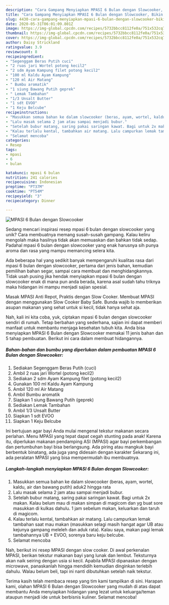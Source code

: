 ```yaml
---
description: "Cara Gampang Menyiapkan MPASI 6 Bulan dengan Slowcooker, Bikin Ngiler"
title: "Cara Gampang Menyiapkan MPASI 6 Bulan dengan Slowcooker, Bikin Ngiler"
slug: 4430-cara-gampang-menyiapkan-mpasi-6-bulan-dengan-slowcooker-bikin-ngiler
date: 2020-05-31T06:01:09.801Z
image: https://img-global.cpcdn.com/recipes/5732bbcc8112fe0a/751x532cq70/mpasi-6-bulan-dengan-slowcooker-foto-resep-utama.jpg
thumbnail: https://img-global.cpcdn.com/recipes/5732bbcc8112fe0a/751x532cq70/mpasi-6-bulan-dengan-slowcooker-foto-resep-utama.jpg
cover: https://img-global.cpcdn.com/recipes/5732bbcc8112fe0a/751x532cq70/mpasi-6-bulan-dengan-slowcooker-foto-resep-utama.jpg
author: Daisy Strickland
ratingvalue: 3.9
reviewcount: 8
recipeingredient:
- "Segenggam Beras Putih cuci"
- "2 ruas jari Wortel potong kecil2"
- "2 sdm Ayam Kampung filet potong kecil2"
- "100 ml Kaldu Ayam Kampung"
- "120 ml Air Matang"
- " Bumbu aromatik"
- "1 siung Bawang Putih geprek"
- " Lemak Tambahan"
- "1/3 Unsalt Butter"
- "1 sdt EVOO"
- "1 Keju Belcube"
recipeinstructions:
- "Masukkan semua bahan ke dalam slowcooker (beras, ayam, wortel, kaldu, air dan bawang putih) aduk2 hingga rata"
- "Lalu masak selama 2 jam atau sampai menjadi bubur."
- "Setelah bubur matang, saring pakai saringan kawat. Bagi untuk 2x makan. Kalau belum mau di makan simpan di magicom dan yg buat sore masukkan di kulkas dahulu. 1 jam sebelum makan, keluarkan dan taruh di magicom."
- "Kalau terlalu kental, tambahkan air matang. Lalu campurkan lemak tambahan saat mau makan (masukkan selagi masih hangat agar UB atau kejunya gampang meleleh dan aduk rata). Kalau saya, makan pagi lemak tambahannya UB + EVOO, sorenya baru keju belcube."
- "Selamat mencoba"
categories:
- Resep
tags:
- mpasi
- 6
- bulan

katakunci: mpasi 6 bulan 
nutrition: 241 calories
recipecuisine: Indonesian
preptime: "PT37M"
cooktime: "PT54M"
recipeyield: "3"
recipecategory: Dinner

---
```



![MPASI 6 Bulan dengan Slowcooker](https://img-global.cpcdn.com/recipes/5732bbcc8112fe0a/751x532cq70/mpasi-6-bulan-dengan-slowcooker-foto-resep-utama.jpg)

Sedang mencari inspirasi resep mpasi 6 bulan dengan slowcooker yang unik? Cara membuatnya memang susah-susah gampang. Kalau keliru mengolah maka hasilnya tidak akan memuaskan dan bahkan tidak sedap. Padahal mpasi 6 bulan dengan slowcooker yang enak harusnya sih punya aroma dan rasa yang mampu memancing selera kita.

Ada beberapa hal yang sedikit banyak mempengaruhi kualitas rasa dari mpasi 6 bulan dengan slowcooker, pertama dari jenis bahan, kemudian pemilihan bahan segar, sampai cara membuat dan menghidangkannya. Tidak usah pusing jika hendak menyiapkan mpasi 6 bulan dengan slowcooker enak di mana pun anda berada, karena asal sudah tahu triknya maka hidangan ini mampu menjadi sajian spesial.

Masak MPASI Anti Repot, Praktis dengan Slow Cooker. Membuat MPASI dengan menggunakan Slow Cooker Baby Safe. Bunda wajib lo memberikan asupan makanan yang sehat untuk si kecil, tidak hanya sehat aja.


Nah, kali ini kita coba, yuk, ciptakan mpasi 6 bulan dengan slowcooker sendiri di rumah. Tetap berbahan yang sederhana, sajian ini dapat memberi manfaat untuk membantu menjaga kesehatan tubuh kita. Anda bisa menyiapkan MPASI 6 Bulan dengan Slowcooker memakai 11 jenis bahan dan 5 tahap pembuatan. Berikut ini cara dalam membuat hidangannya.

<!--inarticleads1-->

##### Bahan-bahan dan bumbu yang diperlukan dalam pembuatan MPASI 6 Bulan dengan Slowcooker:

1. Sediakan Segenggam Beras Putih (cuci)
1. Ambil 2 ruas jari Wortel (potong kecil2)
1. Sediakan 2 sdm Ayam Kampung filet (potong kecil2)
1. Gunakan 100 ml Kaldu Ayam Kampung
1. Ambil 120 ml Air Matang
1. Ambil  Bumbu aromatik
1. Siapkan 1 siung Bawang Putih (geprek)
1. Sediakan  Lemak Tambahan
1. Ambil 1/3 Unsalt Butter
1. Siapkan 1 sdt EVOO
1. Siapkan 1 Keju Belcube


Ini bertujuan agar bayi Anda mulai mengenal tekstur makanan secara perlahan. Menu MPASI yang tepat dapat cegah stunting pada anak! Karena itu, diperlukan makanan pendamping ASI (MPASI) agar bayi perkembangan dan pertumbuhan bayi bisa berlangsung. Ada piring atau mangkuk bayi berbentuk binatang, ada juga yang didesain dengan karakter Sekarang ini, ada peralatan MPASI yang bisa mempermudah ibu membuatnya. 

<!--inarticleads2-->

##### Langkah-langkah menyiapkan MPASI 6 Bulan dengan Slowcooker:

1. Masukkan semua bahan ke dalam slowcooker (beras, ayam, wortel, kaldu, air dan bawang putih) aduk2 hingga rata
1. Lalu masak selama 2 jam atau sampai menjadi bubur.
1. Setelah bubur matang, saring pakai saringan kawat. Bagi untuk 2x makan. Kalau belum mau di makan simpan di magicom dan yg buat sore masukkan di kulkas dahulu. 1 jam sebelum makan, keluarkan dan taruh di magicom.
1. Kalau terlalu kental, tambahkan air matang. Lalu campurkan lemak tambahan saat mau makan (masukkan selagi masih hangat agar UB atau kejunya gampang meleleh dan aduk rata). Kalau saya, makan pagi lemak tambahannya UB + EVOO, sorenya baru keju belcube.
1. Selamat mencoba


Nah, berikut ini resep MPASI dengan slow cooker. Di awal perkenalan MPASI, berikan tekstur makanan bayi yang lunak dan lembut. Teksturnya akan naik seiring dengan usia si kecil. Apabila MPASI dipanaskan dengan microwave, panaskanlah hingga mendidih kemudian dinginkan terlebih dahulu. Walau belum beli, tapi ini nanti dibutuhkan setelah naik tekstur. 

Terima kasih telah membaca resep yang tim kami tampilkan di sini. Harapan kami, olahan MPASI 6 Bulan dengan Slowcooker yang mudah di atas dapat membantu Anda menyiapkan hidangan yang lezat untuk keluarga/teman ataupun menjadi ide untuk berbisnis kuliner. Selamat mencoba!
